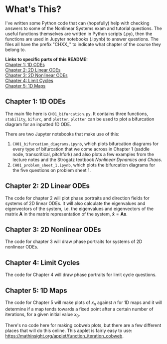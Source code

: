 # What's This?

I've written some Python code that can (hopefully) help with checking answers to some of the Nonlinear Systems exam and tutorial questions. The useful functions themselves are written in Python scripts (.py), then the functions are used in Jupyter notebooks (.ipynb) to answer questions. The files all have the prefix "CHXX_" to indicate what chapter of the course they belong to.

**Links to specific parts of this README:**</br>
[Chapter 1: 1D ODEs](#chapter-1-1d-odes) </br>
[Chapter 2: 2D Linear ODEs](#chapter-2-2d-linear-odes) </br>
[Chapter 3: 2D Nonlinear ODEs](#chapter-3-2d-nonlinear-odes) </br>
[Chapter 4: Limit Cycles](#chapter-4-limit-cycles) </br>
[Chapter 5: 1D Maps](#chapter-5-1d-maps)

## Chapter 1: 1D ODEs

The main file here is `CH01_bifurcation.py`. It contains three functions, `stability`, `bifurc`, and `plotter`. `plotter` can be used to plot a bifurcation diagram for an inputted 1D ODE.

There are two Jupyter notebooks that make use of this: 

1. `CH01_bifurcation_diagrams.ipynb`, which plots bifurcation diagrams for every type of bifurcation that we come across in Chapter 1 (saddle node, transcritical, pitchfork) and also plots a few examples from the lecture notes and the Strogatz textbook _Nonlinear Dynamics and Chaos_.
2. `CH01_problem_sheet_1.ipynb`, which plots the bifurcation diagrams for the five questions on problem sheet 1.

## Chapter 2: 2D Linear ODEs

The code for chapter 2 will plot phase portraits and direction fields for systems of 2D linear ODEs. It will also calculate the eigenvalues and eigenvectors of the system, i.e. the eigenvalues and eigenvectors of the matrix $\mathbf{A}$ in the matrix representation of the system, $\mathbf{\dot x} = \mathbf{Ax}$.

## Chapter 3: 2D Nonlinear ODEs

The code for chapter 3 will draw phase portraits for systems of 2D nonlinear ODEs.

## Chapter 4: Limit Cycles

The code for Chapter 4 will draw phase portraits for limit cycle questions.

## Chapter 5: 1D Maps

The code for Chapter 5 will make plots of $x_n$ against $n$ for 1D maps and it will determine if a map tends towards a fixed point after a certain number of iterations, for a given initial value $x_0$.

There's no code here for making cobweb plots, but there are a few different places that will do this online. This applet is fairly easy to use: <https://mathinsight.org/applet/function_iteration_cobweb>.
